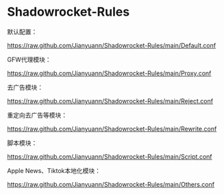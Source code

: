 # Shadowrocket-Rules


默认配置：

https://raw.github.com/Jianyuann/Shadowrocket-Rules/main/Default.conf

GFW代理模块：

https://raw.github.com/Jianyuann/Shadowrocket-Rules/main/Proxy.conf

去广告模块：

https://raw.github.com/Jianyuann/Shadowrocket-Rules/main/Reject.conf

重定向去广告等模块：

https://raw.github.com/Jianyuann/Shadowrocket-Rules/main/Rewrite.conf

脚本模块：

https://raw.github.com/Jianyuann/Shadowrocket-Rules/main/Script.conf

Apple News、Tiktok本地化模块：

https://raw.github.com/Jianyuann/Shadowrocket-Rules/main/Others.conf
